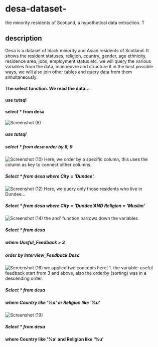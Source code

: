 # desa-dataset-
the minority residents of Scotland, a hypothetical data extraction. T
## description
Desa is a dataset of black minority and Asian residents of Scotland. It shows the resident statuses, religion, country, gender, age ethnicity, residence area, jobs, employment status etc. we will query the various variables from the data, manoeuvre and structure it in the best possible ways, we will also join other tables and query data from them simultaneously.
#### The select function. We read the data... 
#### use tutsql
#### select * from desa

![Screenshot (8)](https://user-images.githubusercontent.com/30722736/233784537-ac6ccd26-86cb-428d-a1b0-0f8aabe38ac0.png)

##### use tutsql
##### select * from desa order by 8, 9

![Screenshot (10)](https://user-images.githubusercontent.com/30722736/233785625-7af80791-c3eb-4242-8610-c27e6afaa13b.png)
Here, we order by a specific column, this uses the column as key to connect oither columns.

##### Select * from desa where City = 'Dundee'.
![Screenshot (12)](https://user-images.githubusercontent.com/30722736/233787225-f1c0245f-5c05-4795-9c73-64d8d81c06b4.png)
Here, we query only those residents who live in Dundee...

##### Select * from desa where City = 'Dundee'AND Religion = 'Muslim'

![Screenshot (14)](https://user-images.githubusercontent.com/30722736/233787862-62cc431b-6b7d-4c21-bf49-34bf5fdf5678.png)
the and' function narrows down the variables 

##### Select * from desa 
##### where Useful_Feedback > 3 
##### order by Interview_Feedback Desc

![Screenshot (16)](https://user-images.githubusercontent.com/30722736/233809000-7c1390f7-753d-4e53-ad4e-aa064d7b847f.png)
we applied two concepts here; 1. the variable: useful feedback start from 3 and above, also the orderby (sorting) was in a descending order.

##### Select * from desa 
##### where Country like '%a' or Religion like '%u'

![Screenshot (19)](https://user-images.githubusercontent.com/30722736/233823928-09f28d44-a891-4e6c-8254-6a7b35af6b49.png)


##### Select * from desa 
#### where Country like '%a' and Religion like '%u'




